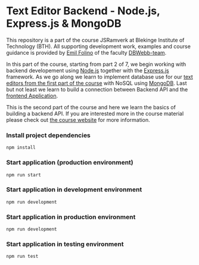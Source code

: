 # Text Editor Backend - Node.js, Express.js & MongoDB

This repository is a part of the course JSRamverk at Blekinge Institute of Technology (BTH).
All supporting development work, examples and course guidance is provided by [Emil Folino](https://github.com/emilfolino?utf8=%E2%9C%93&tab=repositories&q=me-&type=&language=) of the faculty [DBWebb-team](https://dbwebb.se/).  

In this part of the course, starting from part 2 of 7, we begin working with backend developement using [Node.js](https://nodejs.org/en/docs/) together with the [Express.js]() framework. 
As we go along we learn to implement database use for our [text editors from the first part of the course](https://github.com/DMoest/editor-frontend-vue) with NoSQL using [MongoDB](https://www.mongodb.com/). 
Last but not least we learn to build a connection between Backend API and the [frontend Application](https://github.com/DMoest/editor-frontend-vue). 

This is the second part of the course and here we learn the basics of building a backend API.
If you are interested more in the course material please check out [the course website](https://jsramverk.se/backend) for more information.



### Install project dependencies
```
npm install
```

### Start application (production environment)
```
npm run start 
```

### Start application in development environment
```
npm run development
```

### Start application in production environment
```
npm run development 
```

### Start application in testing environment
```
npm run test
```
